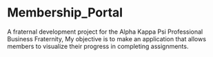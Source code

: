 # Membership_Portal
A fraternal development project for the Alpha Kappa Psi Professional Business Fraternity, My objective is to make an application that allows members to visualize their progress in completing assignments.
